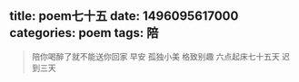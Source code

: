 title: poem七十五
date: 1496095617000
categories: poem
tags: 陪
---
> 陪你喝醉了就不能送你回家
早安
孤独小美
格致别趣
六点起床七十五天 迟到三天